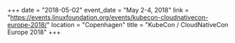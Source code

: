 +++
date = "2018-05-02"
event_date = "May 2-4, 2018"
link = "https://events.linuxfoundation.org/events/kubecon-cloudnativecon-europe-2018/"
location = "Copenhagen"
title = "KubeCon / CloudNativeCon Europe 2018"
+++
